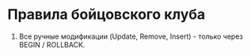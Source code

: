 # Правила бойцовского клуба
1. Все ручные модификации (Update, Remove, Insert) - только через BEGIN / ROLLBACK.